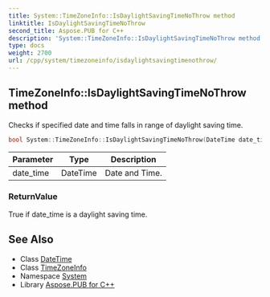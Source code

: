 ```yaml
---
title: System::TimeZoneInfo::IsDaylightSavingTimeNoThrow method
linktitle: IsDaylightSavingTimeNoThrow
second_title: Aspose.PUB for C++
description: 'System::TimeZoneInfo::IsDaylightSavingTimeNoThrow method. Checks if specified date and time falls in range of daylight saving time in C++.'
type: docs
weight: 2700
url: /cpp/system/timezoneinfo/isdaylightsavingtimenothrow/
---
```

## TimeZoneInfo::IsDaylightSavingTimeNoThrow method


Checks if specified date and time falls in range of daylight saving time.

```cpp
bool System::TimeZoneInfo::IsDaylightSavingTimeNoThrow(DateTime date_time) const
```


| Parameter | Type | Description |
| --- | --- | --- |
| date_time | DateTime | Date and Time. |

### ReturnValue

True if date_time is a daylight saving time.

## See Also

* Class [DateTime](../../datetime/)
* Class [TimeZoneInfo](../)
* Namespace [System](../../)
* Library [Aspose.PUB for C++](../../../)
